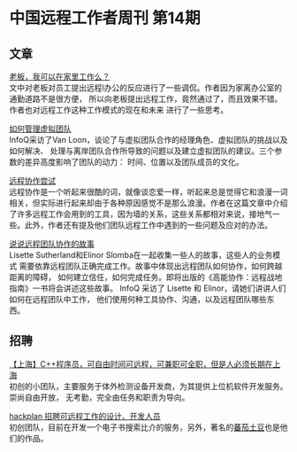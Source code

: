 # 中国远程工作者周刊 第14期

## 文章

[老板，我可以在家里工作么？](http://www.huxiu.com/article/111016/1.html)  
文中对老板对员工提出远程l办公的反应进行了一些调侃。作者因为家离办公室的通勤道路不是很方便，
所以向老板提出远程工作，竟然通过了，而且效果不错。作者也对远程工作这种工作模式的现在和未来
进行了一些思考。

[如何管理虚拟团队](http://www.infoq.com/cn/news/2015/03/manage-virtual-teams)  
InfoQ采访了Van Loon，谈论了与虚拟团队合作的经理角色、虚拟团队的挑战以及如何解决、
处理与离岸团队合作所导致的问题以及建立虚拟团队的建议。三个参数的差异高度影响了团队的动力：
时间、位置以及团队成员的文化。 

[远程协作尝试](https://medium.com/@ikbear/%E8%BF%9C%E7%A8%8B%E5%8D%8F%E4%BD%9C%E5%B0%9D%E8%AF%95-a3b0e0a85a2b)  
远程协作是一个听起来很酷的词，就像谈恋爱一样，听起来总是觉得它和浪漫一词相关，但实际进行起来却由于各种原因感觉不是那么浪漫。作者在这篇文章中介绍了许多远程工作会用到的工具，因为墙的关系，这些关系都相对来说，接地气一些。此外，作者还有提及他们团队远程工作中遇到的一些问题及应对的办法。

[说说远程团队协作的故事](http://www.infoq.com/cn/articles/stories-collaboration-remote-teams)  
Lisette Sutherland和Elinor Slomba在一起收集一些人的故事，这些人的业务模式
需要依靠远程团队正确完成工作。故事中体现出远程团队如何协作，如何跨越距离的障碍，
如何建立信任，如何完成任务。即将出版的《高能协作：远程战地指南》一书将会讲述这些故事。
InfoQ 采访了 Lisette 和 Elinor，请她们讲讲人们如何在远程团队中工作，
他们使用何种工具协作、沟通，以及远程团队哪些东西。

## 招聘

[【上海】C++程序员，可自由时间可远程，可兼职可全职，但是人必须长期在上海](http://yizaoyiwan.com/discussion/372/)  
初创的小团队，主要服务于体外检测设备开发商，为其提供上位机软件开发服务。崇尚自由开放，
无考勤，完全由任务和职责为导向。

[hackplan 招聘可远程工作的设计、开发人员](http://hackplan.com/jobs)  
初创团队，目前在开发一个电子书搜索比介的服务，另外，著名的[蕃茄土豆](https://pomotodo.com/)也是他们的作品。
